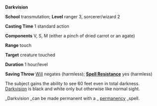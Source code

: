  **Darkvision**

**School** transmutation; **Level** ranger 3, sorcerer/wizard 2

**Casting Time** 1 standard action

**Components** V, S, M (either a pinch of dried carrot or an agate)

**Range** touch

**Target** creature touched

**Duration** 1 hour/level

**Saving Throw** [Will](../combat.html#_will) negates (harmless); **[Spell Resistance](../glossary.html#_spell-resistance)** yes (harmless)

The subject gains the ability to see 60 feet even in total darkness. [Darkvision](../glossary.html#_darkvision) is black and white only but otherwise like normal sight.

_Darkvision _can be made permanent with a _ [permanency](permanency.html#_permanency) _spell.

